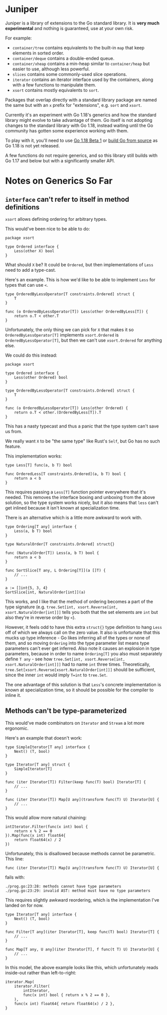 # Juniper

Juniper is a library of extensions to the Go standard library. It is **very much experimental** and
nothing is guaranteed, use at your own risk.

For example:

- `container/tree` contains equivalents to the built-in `map` that keep elements in sorted order.
- `container/deque` contains a double-ended queue.
- `container/xheap` contains a min-heap similar to `container/heap` but easier to use, although less
  powerful.
- `slices` contains some commonly-used slice operations.
- `iterator` contains an iterator interface used by the containers, along with a few functions to
  manipulate them.
- `xsort` contains mostly equivalents to `sort`.

Packages that overlap directly with a standard library package are named the same but with an `x`
prefix for "extensions", e.g. `sort` and `xsort`.

Currently it's an experiment with Go 1.18's generics and how the standard library might evolve to
take advantage of them. Go itself is not adopting changes to the standard library with Go 1.18,
instead waiting until the Go community has gotten some experience working with them.

To play with it, you'll need to use [Go 1.18 Beta 1](https://go.dev/blog/go1.18beta1) or [build Go
from source](https://go.dev/doc/install/source) as Go 1.18 is not yet released.

A few functions do not require generics, and so this library still builds with Go 1.17 and below but
with a significantly smaller API.

# Notes on Generics So Far

## `interface` can't refer to itself in method definitions

`xsort` allows defining ordering for arbitrary types.

This would've been nice to be able to do:

```
package xsort

type Ordered interface {
    Less(other X) bool
}
```

What should `X` be? It could be `Ordered`, but then implementations of `Less` need to add a
type-cast.

Here's an example. This is how we'd like to be able to implement `Less` for types that can use `<`.
```
type OrderedByLessOperator[T constraints.Ordered] struct {
    T
}

func (o OrderedByLessOperator[T]) Less(other OrderedByLess[T]) {
    return o.T < other.T
}
```

Unfortunately, the only thing we can pick for `X` that makes it so `OrderedByLessOperator[T]`
implements `xsort.Ordered` is `OrderedByLessOperator[T]`, but then we can't use `xsort.Ordered` for
anything else.

We could do this instead:

```
package xsort

type Ordered interface {
    Less(other Ordered) bool 
}

type OrderedByLessOperator[T constraints.Ordered] struct {
    T
}

func (o OrderedByLessOperator[T]) Less(other Ordered) {
    return o.T < other.(OrderedByLess[T]).T
}
```

This has a nasty typecast and thus a panic that the type system can't save us from.

We really want `X` to be "the same type" like Rust's `Self`, but Go has no such feature.

This implementation works:

```
type Less[T] func(a, b T) bool

func OrderedLess[T constraints.Ordered](a, b T) bool {
	return a < b
}
```

This requires passing a `Less[T]` function pointer everywhere that it's needed. This removes the
interface boxing and unboxing from the above solution, so the type system works nicely, but it also
means that `less` can't get inlined because it isn't known at specialization time.

There is an alternative which is a little more awkward to work with.

```
type Ordering[T any] interface {
    Less(a, b T) bool
}

type NaturalOrder[T constraints.Ordered] struct{}

func (NaturalOrder[T]) Less(a, b T) bool {
	return a < b
}

func SortSlice[T any, L Ordering[T]](a []T) {
    // ...
}

a := []int{5, 3, 4}
SortSlice[int, NaturalOrder[int]](a)
```

This works, and I like that the method of ordering becomes a part of the type signature (e.g.
`tree.Set[int, xsort.Reverse[int, xsort.NaturalOrder[int]]]` tells you both that the set elements
are `int` but also they're in reverse order by `<`).

However, it feels odd to have this extra `struct{}` type definition to hang `Less` off of which we
always call on the zero value. It also is unfortunate that this mucks up type inference - Go likes
inferring all of the types or none of them, and so moving `Ordering` into the type parameter list
means type parameters can't ever get inferred. Also note it causes an explosion in type parameters,
because in order to name `Ordering[T]` you also must separately define `T any` - see how
`tree.Set[int, xsort.Reverse[int, xsort.NaturalOrder[int]]]` had to name `int` three times.
Theoretically, `tree.Set[xsort.Reverse[xsort.NaturalOrder[int]]]` should be sufficient, since the
inner `int` would imply `T=int` to `tree.Set`.

The one advantage of this solution is that `Less`'s concrete implementation is known at
specialization time, so it should be possible for the compiler to inline it.

## Methods can't be type-parameterized

This would've made combinators on `Iterator` and `Stream` a lot more ergonomic.

Here's an example that doesn't work:

```
type SimpleIterator[T any] interface {
    Next() (T, bool)
}

type Iterator[T any] struct {
    SimpleIterator[T]
}

func (iter Iterator[T]) Filter(keep func(T) bool) Iterator[T] {
    // ...
}

func (iter Iterator[T]) Map[U any](transform func(T) U) Iterator[U] {
    // ...
}
```

This would allow more natural chaining:

```
intIterator.Filter(func(x int) bool {
    return x % 2 == 0
}).Map(func(x int) float64{
    return float64(x) / 2
})
```

Unfortunately, this is disallowed because methods cannot be parametric. This line:
```
func (iter Iterator[T]) Map[U any](transform func(T) U) Iterator[U] {
```

fails with:
```
./prog.go:23:28: methods cannot have type parameters
./prog.go:23:29: invalid AST: method must have no type parameters
```

This requires slightly awkward reordering, which is the implementation I've landed on for now.
```
type Iterator[T any] interface {
	Next() (T, bool)
}

func Filter[T any](iter Iterator[T], keep func(T) bool) Iterator[T] {
    // ...
}

func Map[T any, U any](iter Iterator[T], f func(t T) U) Iterator[U] {
    // ...
}
```

In this model, the above example looks like this, which unfortunately reads inside-out rather than
left-to-right:
```
iterator.Map(
    iterator.Filter(
        intIterator,
        func(x int) bool { return x % 2 == 0 },
    ),
    func(x int) float64{ return float64(x) / 2 },
}
```

